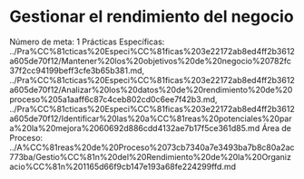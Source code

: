 # Gestionar el rendimiento del negocio

Número de meta: 1
Prácticas Específicas: ../Pra%CC%81cticas%20Especi%CC%81ficas%203e22172ab8ed4ff2b3612a605de70f12/Mantener%20los%20objetivos%20de%20negocio%20782fc37f2cc94199beff3cfe3b65b381.md, ../Pra%CC%81cticas%20Especi%CC%81ficas%203e22172ab8ed4ff2b3612a605de70f12/Analizar%20los%20datos%20de%20rendimiento%20de%20proceso%205a1aaff6c87c4ceb802cd0c6ee7f42b3.md, ../Pra%CC%81cticas%20Especi%CC%81ficas%203e22172ab8ed4ff2b3612a605de70f12/Identificar%20las%20a%CC%81reas%20potenciales%20para%20la%20mejora%2060692d886cdd4132ae7b17f5ce361d85.md
Área de Proceso: ../A%CC%81reas%20de%20Proceso%2073cb7340a7e3493ba7b8c80a2ac773ba/Gestio%CC%81n%20del%20Rendimiento%20de%20la%20Organizacio%CC%81n%201165d66f9cb147e193a68fe224299ffd.md
